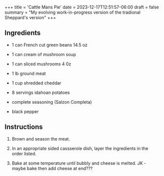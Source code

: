 +++
title = 'Cattle Mans Pie'
date = 2023-12-17T12:51:57-06:00
draft = false
summary = "My evolving work-in-progress version of the tradional Sheppard's version"
+++

## Ingredients

- 1 can French cut green beans 14.5 oz

- 1 can cream of mushroom soup

- 1 can sliced mushrooms 4 0z

- 1 lb ground meat 

- 1 cup shredded cheddar

- 8 servings idahoan potatoes

- complete seasoning (Salzon Completa)

- black pepper

## Instructions

1. Brown and season the meat.

2. In an appropriate sided cassserole dish, layer the ingredients in the order listed.

3. Bake at some temperature until bubbly and cheese is melted.  JK - maybe bake then add cheese at end???
